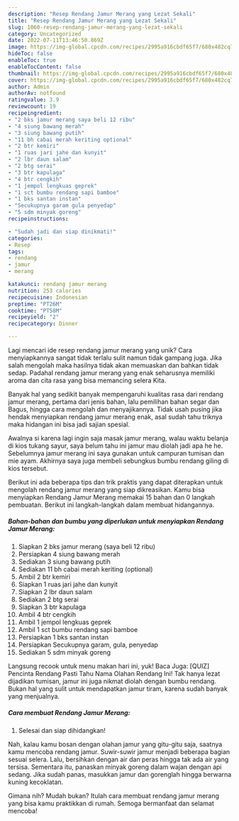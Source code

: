 ```yaml
---
description: "Resep Rendang Jamur Merang yang Lezat Sekali"
title: "Resep Rendang Jamur Merang yang Lezat Sekali"
slug: 1060-resep-rendang-jamur-merang-yang-lezat-sekali
category: Uncategorized
date: 2022-07-11T13:46:50.869Z
image: https://img-global.cpcdn.com/recipes/2995a916cbdf65f7/680x482cq70/rendang-jamur-merang-foto-resep-utama.jpg
hideToc: false
enableToc: true
enableTocContent: false
thumbnail: https://img-global.cpcdn.com/recipes/2995a916cbdf65f7/680x482cq70/rendang-jamur-merang-foto-resep-utama.jpg
cover: https://img-global.cpcdn.com/recipes/2995a916cbdf65f7/680x482cq70/rendang-jamur-merang-foto-resep-utama.jpg
author: Admin
authorAv: notfound
ratingvalue: 3.9
reviewcount: 19
recipeingredient:
- "2 bks jamur merang saya beli 12 ribu"
- "4 siung bawang merah"
- "3 siung bawang putih"
- "11 bh cabai merah keriting optional"
- "2 btr kemiri"
- "1 ruas jari jahe dan kunyit"
- "2 lbr daun salam"
- "2 btg serai"
- "3 btr kapulaga"
- "4 btr cengkih"
- "1 jempol lengkuas geprek"
- "1 sct bumbu rendang sapi bamboe"
- "1 bks santan instan"
- "Secukupnya garam gula penyedap"
- "5 sdm minyak goreng"
recipeinstructions:

- "Sudah jadi dan siap dinikmati!"
categories:
- Resep
tags:
- rendang
- jamur
- merang

katakunci: rendang jamur merang 
nutrition: 253 calories
recipecuisine: Indonesian
preptime: "PT26M"
cooktime: "PT58M"
recipeyield: "2"
recipecategory: Dinner

---
```





Lagi mencari ide resep rendang jamur merang yang unik? Cara menyiapkannya sangat tidak terlalu sulit namun tidak gampang juga. Jika salah mengolah maka hasilnya tidak akan memuaskan dan bahkan tidak sedap. Padahal rendang jamur merang yang enak seharusnya memiliki aroma dan cita rasa yang bisa memancing selera Kita.





Banyak hal yang sedikit banyak mempengaruhi kualitas rasa dari rendang jamur merang, pertama dari jenis bahan, lalu pemilihan bahan segar dan Bagus, hingga cara mengolah dan menyajikannya. Tidak usah pusing jika hendak menyiapkan rendang jamur merang enak,      asal sudah tahu triknya maka hidangan ini bisa jadi sajian spesial.














Awalnya si karena lagi ingin saja masak jamur merang, walau waktu belanja di kios tukang sayur, saya belum tahu ini jamur mau diolah jadi apa he he. Sebelumnya jamur merang ini saya gunakan untuk campuran tumisan dan mie ayam. Akhirnya saya juga membeli sebungkus bumbu rendang giling di kios tersebut.






Berikut ini ada beberapa tips dan trik praktis yang dapat diterapkan untuk mengolah rendang jamur merang yang siap dikreasikan. Kamu bisa menyiapkan Rendang Jamur Merang memakai 15 bahan dan 0 langkah pembuatan. Berikut ini langkah-langkah dalam membuat hidangannya.

<!--inarticleads1-->

##### Bahan-bahan dan bumbu yang diperlukan untuk menyiapkan Rendang Jamur Merang:

1. Siapkan 2 bks jamur merang (saya beli 12 ribu)
1. Persiapkan 4 siung bawang merah
1. Sediakan 3 siung bawang putih
1. Sediakan 11 bh cabai merah keriting (optional)
1. Ambil 2 btr kemiri
1. Siapkan 1 ruas jari jahe dan kunyit
1. Siapkan 2 lbr daun salam
1. Sediakan 2 btg serai
1. Siapkan 3 btr kapulaga
1. Ambil 4 btr cengkih
1. Ambil 1 jempol lengkuas geprek
1. Ambil 1 sct bumbu rendang sapi bamboe
1. Persiapkan 1 bks santan instan
1. Persiapkan Secukupnya garam, gula, penyedap
1. Sediakan 5 sdm minyak goreng


Langsung recook untuk menu makan hari ini, yuk! Baca Juga: [QUIZ] Pencinta Rendang Pasti Tahu Nama Olahan Rendang Ini! Tak hanya lezat dijadikan tumisan, jamur ini juga nikmat diolah dengan bumbu rendang. Bukan hal yang sulit untuk mendapatkan jamur tiram, karena sudah banyak yang menjualnya. 

<!--inarticleads2-->

##### Cara membuat Rendang Jamur Merang:


1. Selesai dan siap dihidangkan!

Nah, kalau kamu bosan dengan olahan jamur yang gitu-gitu saja, saatnya kamu mencoba rendang jamur. Suwir-suwir jamur menjadi beberapa bagian sesuai selera. Lalu, bersihkan dengan air dan peras hingga tak ada air yang tersisa. Sementara itu, panaskan minyak goreng dalam wajan dengan api sedang. Jika sudah panas, masukkan jamur dan gorenglah hingga berwarna kuning kecoklatan. 

Gimana nih? Mudah bukan? Itulah cara membuat rendang jamur merang yang bisa kamu praktikkan di rumah. Semoga bermanfaat dan selamat mencoba!
